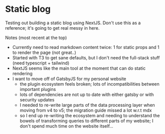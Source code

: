 # Static blog

Testing out building a static blog using NextJS. Don't use this as a reference; it's going to get real messy in here.

Notes (most recent at the top)

- Currently need to read markdown content twice: 1 for static props and 1 to render the page (not great..)
- Started with T3 to get sane defaults, but I don't need the full-stack stuff (need typescript + tailwind)
- NextJS seems like the main tool at the moment that can do static rendering
- I want to move off of GatsbyJS for my personal website
  - the plugin ecosystem feels broken; lots of incompatibilities between important plugins
  - lots of dependencies are not up to date with either gatsby or with security updates
  - I needed to re-write large parts of the data processing layer when moving from v4 to v5; the migration guide missed a lot w.r.t mdx
  - so I end up re-writing the ecosystem and needing to understand the bowels of transforming queries to different parts of my website; I don't spend much time on the website itself...
